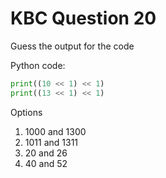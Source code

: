 # KBC Question 20

Guess the output for the code

Python code:

```py
print((10 << 1) << 1)
print((13 << 1) << 1)
```

Options

1. 1000 and 1300
2. 1011 and 1311
3. 20 and 26
4. 40 and 52
